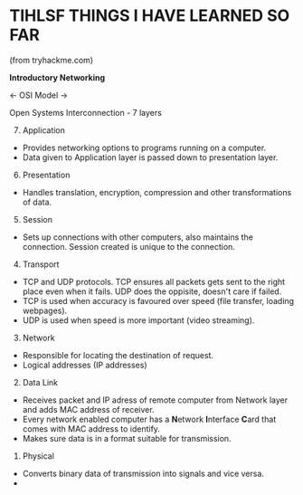 # TIHLSF THINGS I HAVE LEARNED SO FAR

(from tryhackme.com)

**Introductory Networking**

 <- OSI Model ->

Open Systems Interconnection - 7 layers

7. Application

- Provides networking options to programs running on a computer.
- Data given to Application layer is passed down to presentation layer.

6. Presentation

- Handles translation, encryption, compression and other transformations of data.

5. Session

- Sets up connections with other computers, also maintains the connection. Session created is unique to the connection.

4. Transport

- TCP and UDP protocols. TCP ensures all packets gets sent to the right place even when it fails. UDP does the oppisite, doesn't care if failed.
- TCP is used when accuracy is favoured over speed (file transfer, loading webpages).
- UDP is used when speed is more important (video streaming).

3. Network

- Responsible for locating the destination of request.
- Logical addresses (IP addresses)

2. Data Link

- Receives packet and IP adress of remote computer from Network layer and adds MAC address of receiver.
- Every network enabled computer has a **N**etwork **I**nterface **C**ard that comes with MAC address to identify.
- Makes sure data is in a format suitable for transmission.

1. Physical

- Converts binary data of transmission into signals and vice versa.
-


